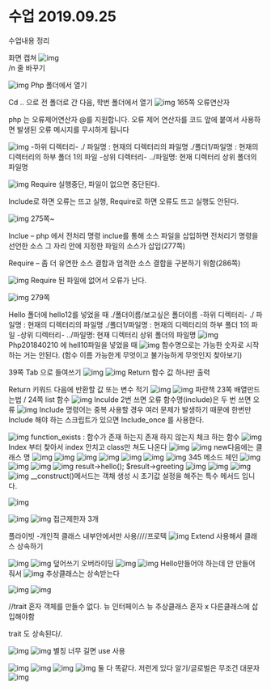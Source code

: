 # 수업 2019.09.25
수업내용 정리

화면 캡쳐
![img](./images05/1.png)
<br> /n 줄 바꾸기 

![img](./images05/2.png)
Php 폴더에서 열기

Cd .. 으로 전 폴더로 간 다음, 학번 폴더에서 열기
![img](./images05/3.png)
165쪽 오류연산자

php 는 오류제어연산자 @를 지원합니다.
오류 제어 연산자를 코드 앞에 붙여서 사용하면 발생된 오류 메시지를 무시하게 됩니다

![img](./images05/4.png)
-하위 디렉터리-
./ 파일명 : 현재의 디렉터리의 파일명
./폴더1/파일명 : 현재의 디렉터리의 하부 폴더 1의 파일
-상위 디렉터리-
../파일명: 현재 디렉터리 상위 폴더의 파일명

![img](./images05/5.png)
Require 실행중단,  파일이 없으면 중단된다.

Include로 하면 오류는 뜨고 실행,
Require로 하면 오류도 뜨고 실행도 안된다.

![img](./images05/6.png) 
275쪽~

Inclue – php 에서 전처리 명령 inclue를 통해 소스 파일을 삽입하면 전처리기 명령을 선언한 소스 그 자리 안에 지정한 파일의 소스가 삽입(277쪽)

Require – 좀 더 유연한 소스 결합과 엄격한 소스 결합을 구분하기 위함(286쪽)


![img](./images05/7.png) 
Require 된 파일에 없어서 오류가 난다.

![img](./images05/999.png) 
279쪽 

Hello 폴더에 hello12를 넣었을 때
./폴더이름/보고싶은 폴더이름
-하위 디렉터리-
./ 파일명 : 현재의 디렉터리의 파일명
./폴더1/파일명 : 현재의 디렉터리의 하부 폴더 1의 파일
-상위 디렉터리-
../파일명: 현재 디렉터리 상위 폴더의 파일명
![img](./images05/8.png)
Php201840210 에  hell10파일을 넣었을 때
![img](./images05/9999.png)
함수명으로는 가능한 숫자로 시작하는 거는 안된다.
(함수 이름 가능한게 무엇이고 불가능하게 무엇인지 찾아보기)

39쪽
Tab 으로 들여쓰기
![img](./images05/9.png)
![img](./images05/10.png)
Return 함수 값 하나만 출력

Return 키워드 다음에 반환할 값 또는 변수 적기
![img](./images05/11.png)
![img](./images05/12.png)
파란책 23쪽 배열만드는법  / 24쪽 list  함수
![img](./images05/13.png)
Inculde 2번 쓰면 오류
함수명(include)은 두 번 쓰면 오류
![img](./images05/14.png)
Include 명령어는 중복 사용할 경우 여러  문제가 발생하기 때문에 한번만 Include 해야 하는 스크립트가 있으면 Include_once 를 사용한다.

![img](./images05/15.png)
function_exists : 함수가 존재 하는지 존재 하지 않는지 체크 하는 함수
![img](./images05/16.png)
Index 부터 찾아서 index 안치고 class만 쳐도 나온다
![img](./images05/17.png)
![img](./images05/18.png)
new다음에는 클래스 명
![img](./images05/19.png)
![img](./images05/20.png)
![img](./images05/21.png)
![img](./images05/22.png)
![img](./images05/23.png)
![img](./images05/24.png)
![img](./images05/25.png)
345 메소드 체인
![img](./images05/26.png)
![img](./images05/27.png)
![img](./images05/28.png)
![img](./images05/29.png)
result->hello();
$result->greeting
![img](./images05/30.png)
![img](./images05/31.png)
![img](./images05/32.png)
![img](./images05/33.png)
__construct()메서드는 객채 생성 시 초기값 설정을 해주는 특수 메서드 입니다.

![img](./images05/34.png)

![img](./images05/35.png)
![img](./images05/36.png)
접근제한자  3개

플라이빗 -개인적 클래스 내부안에서만 사용////프로텍
![img](./images05/37.png)
Extend 사용해서 클래스 상속하기

![img](./images05/38.png)
![img](./images05/39.png)
덮어쓰기 
오버라이딩
![img](./images05/40.png) 
![img](./images05/41.png) 
Hello만들어야 하는데 안 만들어 줘서
![img](./images05/41.png) 
추상클래스는 상속받는다

![img](./images05/42.png) 
![img](./images05/99999.png) 

//trait 혼자 객체를 만들수 없다.
뉴 인터페이스 
뉴 추상클래스 혼자 x
다른클래스에 삽입해야함

trait 도 상속된다/.


![img](./images05/43.png) 
![img](./images05/44.png) 
별칭 너무 길면 use 사용

![img](./images05/45.png) 
![img](./images05/46.png) 
![img](./images05/47.png) 
![img](./images05/48.png) 
둘 다 똑같다. 저런게 있다 알기/글로벌은 무조건 대문자
![img](./images05/48.png) 



